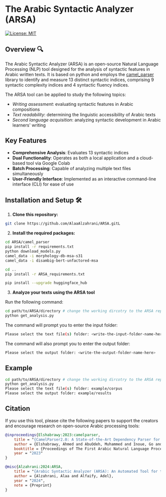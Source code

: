 # The Arabic Syntactic Analyzer (ARSA) 


[![License: MIT](https://img.shields.io/badge/License-MIT-yellow.svg)](https://opensource.org/licenses/MIT)




## Overview 🔍

The Arabic Syntactic Analyzer (ARSA) is an open-source Natural Language Processing (NLP) tool designed for the analysis of syntactic features in Arabic written texts. It is based on python and employs the [camel_parser](https://github.com/CAMeL-Lab/camel_tools) library to identify and measure 13 distinct syntactic indices, comprising 9 syntactic complexity indices and 4 syntactic fluency indices. 

The ARSA tool can be applied to study the following topics:

- *Writing assessment*: evaluating syntactic features in Arabic compositions
- *Text readability*: determining the linguistic accessibility of Arabic texts
- *Second language acquisition*: analyzing syntactic development in Arabic learners' writing

## Key Features 

- **Comprehensive Analysis**: Evaluates 13 syntactic indices 
- **Dual Functionality**: Operates as both a local application and a cloud-based tool via Google Colab 
- **Batch Processing**: Capable of analyzing multiple text files simultaneously 
- **User-Friendly Interface**: Implemented as an interactive command-line interface (CLI) for ease of use 

## Installation and Setup 🛠️

1. **Clone this repository:**
```bash
git clone https://github.com/AlaaAlzahrani/ARSA.gitL
```

2. **Install the required packages:**

```bash
cd ARSA/camel_parser
pip install -r requirements.txt
python download_models.py
camel_data -i morphology-db-msa-s31
camel_data -i disambig-bert-unfactored-msa
```

```bash
cd ..
pip install -r ARSA_requirements.txt
```

```bash
pip install --upgrade huggingface_hub
```

3. **Analyze your texts using the ARSA tool**

Run the following command:

```bash
cd path/to/ARSA/directory # change the working dircotry to the ARSA repository folder
python get_analysis.py
```

The command will prompt you to enter the input folder:

```bash
Please select the text file(s) folder: <write-the-input-folder-name-here>
```

The command will also prompt you to enter the output folder:

```bash
Please select the output folder: <write-the-output-folder-name-here>
```

## Example
```bash
cd path/to/ARSA/directory # change the working dircotry to the ARSA repository folder
python get_analysis.py
Please select the text file(s) folder: example/corpus
Please select the output folder: example/results
```

## Citation

If you use this tool, please cite the following papers to support the creators and encourage research on open-source Arabic processing tools:

```bibtex
@inproceedings{Elshabrawy:2023:camelparser,
    title = "{CamelParser2.0: A State-of-the-Art Dependency Parser for Arabic}",
    author = {Elshabrawy, Ahmed and AbuOdeh, Muhammed and Inoue, Go and Habash, Nizar},
    booktitle = {Proceedings of The First Arabic Natural Language Processing Conference (ArabicNLP 2023)},
    year = "2023"
}
```

```bibtex
@misc{Alzahrani:2024:ARSA,
    title = "{Arabic Syntactic Analyzer (ARSA): An Automated Tool for the Analysis of Arabic Written Texts}",
    author = {Alzahrani, Alaa and Alfaify, Adel},
    year = "2024",
    note = {Preprint}
}
```